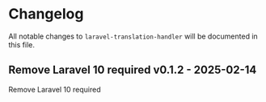 # Changelog

All notable changes to `laravel-translation-handler` will be documented in this file.

## Remove Laravel 10 required v0.1.2 - 2025-02-14

Remove Laravel 10 required
